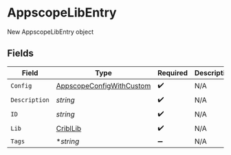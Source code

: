 # AppscopeLibEntry

New AppscopeLibEntry object


## Fields

| Field                                                                       | Type                                                                        | Required                                                                    | Description                                                                 |
| --------------------------------------------------------------------------- | --------------------------------------------------------------------------- | --------------------------------------------------------------------------- | --------------------------------------------------------------------------- |
| `Config`                                                                    | [AppscopeConfigWithCustom](../../models/shared/appscopeconfigwithcustom.md) | :heavy_check_mark:                                                          | N/A                                                                         |
| `Description`                                                               | *string*                                                                    | :heavy_check_mark:                                                          | N/A                                                                         |
| `ID`                                                                        | *string*                                                                    | :heavy_check_mark:                                                          | N/A                                                                         |
| `Lib`                                                                       | [CriblLib](../../models/shared/cribllib.md)                                 | :heavy_check_mark:                                                          | N/A                                                                         |
| `Tags`                                                                      | **string*                                                                   | :heavy_minus_sign:                                                          | N/A                                                                         |